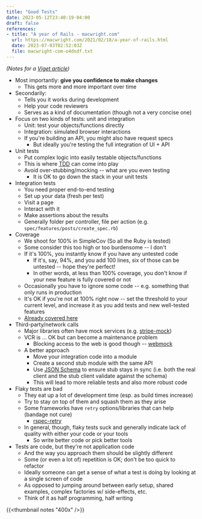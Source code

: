 ```yaml
---
title: "Good Tests"
date: 2023-05-12T23:40:19-04:00
draft: false
references:
- title: "A year of Rails - macwright.com"
  url: https://macwright.com/2021/02/18/a-year-of-rails.html
  date: 2023-07-03T02:52:03Z
  file: macwright-com-o4dndf.txt
---
```


_(Notes for a [Viget article][1])_

[1]: /elsewhere/maintenance-matters-good-tests

* Most importantly: **give you confidence to make changes**
  * This gets more and more important over time
* Secondarily:
  * Tells you it works during development
  * Help your code reviewers
  * Serves as a kind of documentation (though not a very concise one)
* Focus on two kinds of tests: unit and integration
  * Unit: test your objects/functions directly
  * Integration: simulated browser interactions
  * If you're building an API, you might also have request specs
    * But ideally you're testing the full integration of UI + API
* Unit tests
  * Put complex logic into easily testable objects/functions
  * This is where [TDD][2] can come into play
  * Avoid over-stubbing/mocking -- what are you even testing
    * It is OK to go down the stack in your unit tests
* Integration tests
  * You need proper end-to-end testing
  * Set up your data (fresh per test)
  * Visit a page
  * Interact with it
  * Make assertions about the results
  * Generally folder per controller, file per action (e.g. `spec/features/posts/create_spec.rb`)
* Coverage
  * We shoot for 100% in SimpleCov (So all the Ruby is tested)
  * Some consider this too high or too burdensome -- I don't
  * If it's 100%, you instantly know if you have any untested code
    * If it's, say, 94%, and you add 100 lines, six of those can be untested -- hope they're perfect!
    * In other words, at less than 100% coverage, you don't know if your new feature is fully covered or not
  * Occasionally you have to ignore some code -- e.g. something that only runs in production
  * It's OK if you're not at 100% right now -- set the threshold to your current level, and increase it as you add tests and new well-tested features
  * [Already covered here][3]
* Third-party/network calls
  * Major libraries often have mock services (e.g. [stripe-mock][4])
  * VCR is … OK but can become a maintenance problem
    * Blocking access to the web is good though -- [webmock][5]
  * A better approach
    * Move your integration code into a module
    * Create a second stub module with the same API
    * Use [JSON Schema][6] to ensure stub stays in sync (i.e. both the real client and the stub client validate against the schema)
    * This will lead to more reliable tests and also more robust code
* Flaky tests are bad
  * They eat up a lot of development time (esp. as build times increase)
  * Try to stay on top of them and squash them as they arise
  * Some frameworks have `retry` options/libraries that can help (bandage not cure)
    * [rspec-retry][7]
  * In general, though, flaky tests suck and generally indicate lack of quality with either your code or your tools
    * So write better code or pick better tools
* Tests are code, but they're not application code
  * And the way you approach them should be slightly different
  * Some (or even a lot of) repetition is OK; don't be too quick to refactor
  * Ideally someone can get a sense of what a test is doing by looking at a single screen of code
  * As opposed to jumping around between early setup, shared examples, complex factories w/ side-effects, etc.
  * Think of it as half programming, half writing

[2]: https://en.wikipedia.org/wiki/Test-driven_development
[3]: https://www.viget.com/articles/maintenance-matters-code-coverage/
[4]: https://github.com/stripe/stripe-mock
[5]: https://github.com/bblimke/webmock#real-requests-to-network-can-be-allowed-or-disabled
[6]: https://json-schema.org/
[7]: https://github.com/NoRedInk/rspec-retry

{{<thumbnail notes "400x" />}}
